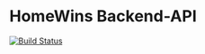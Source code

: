# HomeWins Backend-API

[![Build Status](https://drone.quving.com/api/badges/Quving/homewins-server/status.svg)](https://drone.quving.com/Quving/homewins-server)
